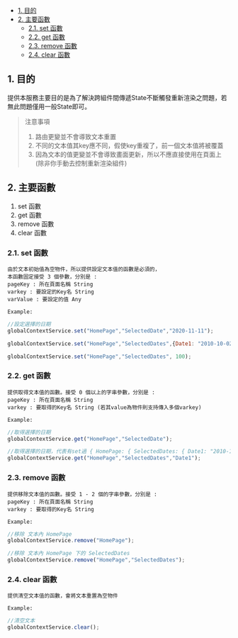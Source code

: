 - [1. 目的](#1-目的)
- [2. 主要函數](#2-主要函數)
  - [2.1. set 函數](#21-set-函數)
  - [2.2. get 函數](#22-get-函數)
  - [2.3. remove 函數](#23-remove-函數)
  - [2.4. clear 函數](#24-clear-函數)

## 1. 目的
提供本服務主要目的是為了解決跨組件間傳遞State不斷觸發重新渲染之問題，若無此問題僅用一般State即可。

> 注意事項 <br>
> 1. 路由更變並不會導致文本重置 <br>
> 2. 不同的文本值其key應不同，假使key重複了，前一個文本值將被覆蓋 <br>
> 3. 因為文本的值更變並不會導致畫面更新，所以不應直接使用在頁面上 (除非你手動去控制重新渲染組件)

## 2. 主要函數

 1. set 函數
 2. get 函數
 3. remove 函數
 4. clear 函數

### 2.1. set 函數
    由於文本初始值為空物件，所以提供設定文本值的函數是必須的，
    本函數固定接受 3 個參數，分別是 : 
    pageKey : 所在頁面名稱 String
    varkey : 要設定的Key名 String
    varValue : 要設定的值 Any
    
    Example:
```js
//設定選擇的日期
globalContextService.set("HomePage","SelectedDate","2020-11-11"); 

globalContextService.set("HomePage","SelectedDates",{Date1: "2010-10-02" }); 

globalContextService.set("HomePage","SelectedDates", 100); 
```
### 2.2. get 函數
    提供取得文本值的函數。接受 0 個以上的字串參數，分別是 : 
    pageKey : 所在頁面名稱 String
    varkey : 要取得的Key名 String (若其value為物件則支持傳入多個varkey)

    Example:

```js
//取得選擇的日期
globalContextService.get("HomePage","SelectedDate"); 

//取得選擇的日期，代表有set過 { HomePage: { SelectedDates: { Date1: "2010-10-02" } } }
globalContextService.get("HomePage","SelectedDates","Date1"); 


```

### 2.3. remove 函數
    提供移除文本值的函數。接受 1 - 2 個的字串參數，分別是 : 
    pageKey : 所在頁面名稱 String
    varkey : 要取得的Key名 String

    Example:

```js
//移除 文本內 HomePage
globalContextService.remove("HomePage"); 

//移除 文本內 HomePage 下的 SelectedDates
globalContextService.remove("HomePage","SelectedDates"); 


```

### 2.4. clear 函數
    提供清空文本值的函數，會將文本重置為空物件

    Example:

```js
//清空文本
globalContextService.clear(); 


```